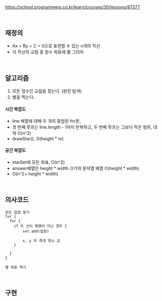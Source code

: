 https://school.programmers.co.kr/learn/courses/30/lessons/87377

<br>

## 재정의
- Ax + By + C = 0으로 표현할 수 있는 n개의 직선
- 이 직선의 교점 중 정수 좌표에 별 그리자



<br>

## 알고리즘
1. 모든 정수인 교점을 찾는다. (완전 탐색)
2. 별을 찍는다.


#### 시간 복잡도
- line 배열에 대해 두 개의 중첩된 for문,
- 첫 번째 루프는 line.length - 1까지 반복하고, 두 번째 루프는 그보다 작은 범위, 대략 O(n^2)
- drawStar(), O(height * m)
#### 공간 복잡도
- starSet에 모든 좌표, O(n^2)
- answer배열은 height * width 크기의 문자열 배열 O(height * width)
- O(n^2+ height * width)
<br>

## 의사코드
```
모든 접점 찾기
for {
  for {
    if 두 선이 평행이 아닌 경우 {
        set.add(접점)

        x, y 의 최대 최소 값
    }
      
  }
}

별 좌표 찍기

```



<br>

## 구현
